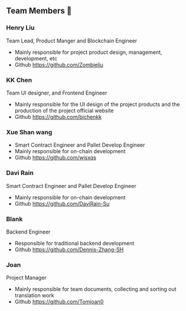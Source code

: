 ## Team Members 👥

### Henry Liu
Team Lead, Product Manger and Blockchain Engineer
- Mainly responsible for project product design, management, development, etc
- Github https://github.com/Zombieliu

### KK Chen
Team UI designer, and Frontend Engineer
- Mainly responsible for the UI design of the project products and the production of the project official website
- Github https://github.com/bichenkk

### Xue Shan wang
- Smart Contract Engineer and Pallet Develop Engineer 
- Mainly responsible for on-chain development
- Github  https://github.com/wjsxqs

### Davi Rain
Smart Contract Engineer and Pallet Develop Engineer
- Mainly responsible for on-chain development
- Github https://github.com/DaviRain-Su

### Blank
Backend Engineer 
- Responsible for traditional backend development
- Github https://github.com/Dennis-Zhang-SH

### Joan
Project Manager
- Mainly responsible for team documents, collecting and sorting out translation work
- Github https://github.com/Tomjoan0





